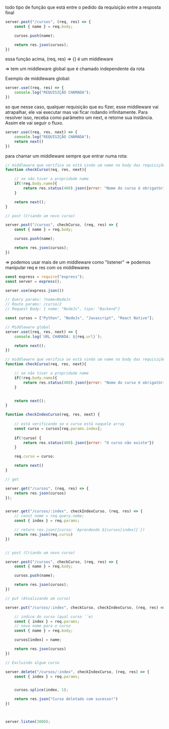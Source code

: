 todo tipo de função que está entre o pedido da requisição entre a resposta final

```javascript
server.post("/cursos", (req, res) => {
    const { name } = req.body;

    cursos.push(name);

    return res.json(cursos);
})
```
essa função acima, (req, res) => {} é um middleware

=> tem um middleware global que é chamado independente da rota

Exemplo de middleware global:

```javascript
server.use((req, res) => {
    console.log("REQUISIÇÃO CHAMADA");
})
```

so que nesse caso, qualquer requisição que eu fizer, esse middleware vai atrapalhar, ele vai executar mas vai ficar rodando infinitamente. Para resolver isso, receba como parâmetro um next, e retorne sua instância. Assim ele vai seguir o fluxo.

```javascript
server.use((req, res, next) => {
    console.log("REQUISIÇÃO CHAMADA");
    return next()
})
```

para chamar um middleware sempre que entrar numa rota:

```javascript
// middleware que verifica se está vindo um name no body das requisições post
function checkCurso(req, res, next){

    // se não tiver a propridade name
    if(!req.body.name){
        return res.status(400).json({error: "Nome do curso é obrigatório"})
    }

    return next();
}

// post (Criando um novo curso)

server.post("/cursos", checkCurso, (req, res) => {
    const { name } = req.body;

    cursos.push(name);

    return res.json(cursos);
})
```

=> podemos usar mais de um middleware como "listener"
=> podemos manipular req e res com os middlewares

```javascript
const express = require("express");
const server = express();

server.use(express.json())

// Query params: ?nome=NodeJs
// Route params: /curso/2
// Request Body: { nome: "NodeJs", tipo: "Backend"}

const cursos = ["Python", "NodeJs", "Javascript", "React Native"];

// Middleware global
server.use((req, res, next) => {
    console.log(`URL CHAMADA: ${req.url}`);

    return next();
})

// middleware que verifica se está vindo um name no body das requisições post
function checkCurso(req, res, next){

    // se não tiver a propridade name
    if(!req.body.name){
        return res.status(400).json({error: "Nome do curso é obrigatório"})
    }


    return next();
}

function checkIndexCurso(req, res, next) {
    
    // está verificando se o curso está naquele array
    const curso = cursos[req.params.index];
    
    if(!curso) {
        return res.status(400).json({error: "O curso não existe"})
    }

    req.curso = curso;

    return next()
}

// get

server.get("/cursos", (req, res) => {
    return res.json(cursos)
});


server.get("/cursos/:index", checkIndexCurso, (req, res) => {
    // const nome = req.query.nome;
    const { index } = req.params;

    // return res.json({curso: `Aprendendo ${cursos[index]}`})
    return res.json(req.curso)
})


// post (Criando um novo curso)

server.post("/cursos", checkCurso, (req, res) => {
    const { name } = req.body;

    cursos.push(name);

    return res.json(cursos);
})

// put (Atualizando um curso)

server.put("/cursos/:index", checkCurso, checkIndexCurso, (req, res) => {

    // indice do curso (qual curso ´´e)
    const { index } = req.params;
    // novo nome para o curso 
    const { name } = req.body;

    cursos[index] = name;

    return res.json(cursos) 
})

// Excluindo algum curso

server.delete("/cursos/:index", checkIndexCurso, (req, res) => {
    const { index } = req.params;


    cursos.splice(index, 1);

    return res.json("Curso deletado com sucesso!")
})



server.listen(3000);


```